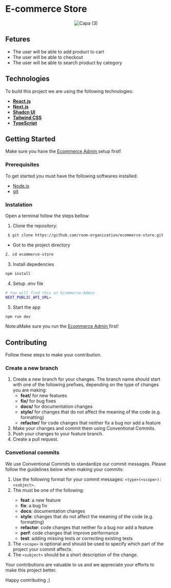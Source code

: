 <h1> E-commerce Store</h1>


<div align="center">
  
 
  ![Capa (3)](https://github.com/room-organization/ecommerce-store/assets/98264322/31b36dce-321d-464c-94fc-6c6242ea43b6)

</div>

## Fetures
- The user will be able to add product to cart
- The user will be able to checkout
- The user will be able to search product by category



## Technologies

To build this project we are using the following technologies:

- <span>[**React.js**](https://react.dev/)</span>
- <span>[**Next.js**](https://nextjs.org/docs)</span>
- <span>[**Shadcn UI**](https://ui.shadcn.com/)</span>
- <span>[**Tailwind CSS**](https://tailwindcss.com/)</span>
- <span>[**TypeScript**](https://www.typescriptlang.org/)</span>

## Getting Started
Make sure you have the <a href="https://github.com/room-organization/ecommerce-admin"> Ecommerce Admin </a> setup first!

### Prerequisites
To get started you must have the following softwares installed:
- <a href="https://nodejs.org/en/"> Node.js </a>
- <a href="https://git-scm.com/downloads"> git </a>

### Instalation 

Open a terminal follow the steps bellow

1. Clone the repository: 

``` bash 
 $ git clone https://github.com/room-organization/ecommerce-store.git
```

- Got to the project directory 
``` bash 
2. cd ecommerce-store
```

3. Install depedencies

``` bash 
npm install
```


4. Setup .env file


```bash
# You will find this on Ecommerce-Admin
NEXT_PUBLIC_API_URL=
```

5. Start the app

```shell
npm run dev
```

Note:aMake sure you run the <a href="https://github.com/room-organization/ecommerce-admin"> Ecommerce Admin </a> first!

## Contributing


Follow these steps to make your contribution.

### Create a new branch 

1. Create a new branch for your changes. The branch name should start with one of the following prefixes, depending on the type of changes you are making:
    - <strong>feat/</strong> for new features
    - <strong>fix/</strong> for bug fixes
    - <strong>docs/</strong> for documentation changes
    - <strong>style/</strong> for changes that do not affect the meaning of the code (e.g. formatting)
    - <strong>refactor/</strong> for code changes that neither fix a bug nor add a feature
2. Make your changes and commit them using Conventional Commits.
3. Push your changes to your feature branch.
4. Create a pull request.


### Convetional commits
We use Conventional Commits to standardize our commit messages. Please follow the guidelines below when making your commits:

1. Use the following format for your commit messages: `<type>(<scope>): <subject>`.
2. The <type> must be one of the following:
    - <strong>feat</strong>: a new feature
    - <strong>fix</strong>: a bug fix
    - <strong>docs</strong>: documentation changes
    - <strong>style</strong>: changes that do not affect the meaning of the code (e.g. formatting)
    - <strong>refactor</strong>: code changes that neither fix a bug nor add a feature
    - <strong>perf</strong>: code changes that improve performance
    - <strong>test</strong>: adding missing tests or correcting existing tests
3. The `<scope>` is optional and should be used to specify which part of the project your commit affects.
4. The `<subject>` should be a short description of the change.

Your contributions are valuable to us and we appreciate your efforts to make this project better.


Happy contributing ;)


